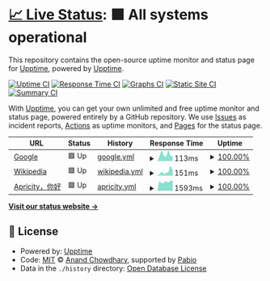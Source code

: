 # [📈 Live Status](https://demo.upptime.js.org): <!--live status--> **🟩 All systems operational**

This repository contains the open-source uptime monitor and status page for [Upptime](https://upptime.js.org), powered by [Upptime](https://github.com/upptime/upptime).

[![Uptime CI](https://github.com/COCONUTYA1/upptime/workflows/Uptime%20CI/badge.svg)](https://github.com/COCONUTYA1/upptime/actions?query=workflow%3A%22Uptime+CI%22)
[![Response Time CI](https://github.com/COCONUTYA1/upptime/workflows/Response%20Time%20CI/badge.svg)](https://github.com/COCONUTYA1/upptime/actions?query=workflow%3A%22Response+Time+CI%22)
[![Graphs CI](https://github.com/COCONUTYA1/upptime/workflows/Graphs%20CI/badge.svg)](https://github.com/COCONUTYA1/upptime/actions?query=workflow%3A%22Graphs+CI%22)
[![Static Site CI](https://github.com/COCONUTYA1/upptime/workflows/Static%20Site%20CI/badge.svg)](https://github.com/COCONUTYA1/upptime/actions?query=workflow%3A%22Static+Site+CI%22)
[![Summary CI](https://github.com/COCONUTYA1/upptime/workflows/Summary%20CI/badge.svg)](https://github.com/COCONUTYA1/upptime/actions?query=workflow%3A%22Summary+CI%22)

With [Upptime](https://upptime.js.org), you can get your own unlimited and free uptime monitor and status page, powered entirely by a GitHub repository. We use [Issues](https://github.com/upptime/upptime/issues) as incident reports, [Actions](https://github.com/COCONUTYA1/upptime/actions) as uptime monitors, and [Pages](https://demo.upptime.js.org) for the status page.

<!--start: status pages-->
<!-- This summary is generated by Upptime (https://github.com/upptime/upptime) -->
<!-- Do not edit this manually, your changes will be overwritten -->
<!-- prettier-ignore -->
| URL | Status | History | Response Time | Uptime |
| --- | ------ | ------- | ------------- | ------ |
| <img alt="" src="https://icons.duckduckgo.com/ip3/www.google.com.ico" height="13"> [Google](https://www.google.com) | 🟩 Up | [google.yml](https://github.com/COCONUTYA1/upptime/commits/HEAD/history/google.yml) | <details><summary><img alt="Response time graph" src="./graphs/google/response-time-week.png" height="20"> 113ms</summary><br><a href="https://demo.upptime.js.org/history/google"><img alt="Response time 118" src="https://img.shields.io/endpoint?url=https%3A%2F%2Fraw.githubusercontent.com%2FCOCONUTYA1%2Fupptime%2FHEAD%2Fapi%2Fgoogle%2Fresponse-time.json"></a><br><a href="https://demo.upptime.js.org/history/google"><img alt="24-hour response time 92" src="https://img.shields.io/endpoint?url=https%3A%2F%2Fraw.githubusercontent.com%2FCOCONUTYA1%2Fupptime%2FHEAD%2Fapi%2Fgoogle%2Fresponse-time-day.json"></a><br><a href="https://demo.upptime.js.org/history/google"><img alt="7-day response time 113" src="https://img.shields.io/endpoint?url=https%3A%2F%2Fraw.githubusercontent.com%2FCOCONUTYA1%2Fupptime%2FHEAD%2Fapi%2Fgoogle%2Fresponse-time-week.json"></a><br><a href="https://demo.upptime.js.org/history/google"><img alt="30-day response time 116" src="https://img.shields.io/endpoint?url=https%3A%2F%2Fraw.githubusercontent.com%2FCOCONUTYA1%2Fupptime%2FHEAD%2Fapi%2Fgoogle%2Fresponse-time-month.json"></a><br><a href="https://demo.upptime.js.org/history/google"><img alt="1-year response time 118" src="https://img.shields.io/endpoint?url=https%3A%2F%2Fraw.githubusercontent.com%2FCOCONUTYA1%2Fupptime%2FHEAD%2Fapi%2Fgoogle%2Fresponse-time-year.json"></a></details> | <details><summary><a href="https://demo.upptime.js.org/history/google">100.00%</a></summary><a href="https://demo.upptime.js.org/history/google"><img alt="All-time uptime 100.00%" src="https://img.shields.io/endpoint?url=https%3A%2F%2Fraw.githubusercontent.com%2FCOCONUTYA1%2Fupptime%2FHEAD%2Fapi%2Fgoogle%2Fuptime.json"></a><br><a href="https://demo.upptime.js.org/history/google"><img alt="24-hour uptime 100.00%" src="https://img.shields.io/endpoint?url=https%3A%2F%2Fraw.githubusercontent.com%2FCOCONUTYA1%2Fupptime%2FHEAD%2Fapi%2Fgoogle%2Fuptime-day.json"></a><br><a href="https://demo.upptime.js.org/history/google"><img alt="7-day uptime 100.00%" src="https://img.shields.io/endpoint?url=https%3A%2F%2Fraw.githubusercontent.com%2FCOCONUTYA1%2Fupptime%2FHEAD%2Fapi%2Fgoogle%2Fuptime-week.json"></a><br><a href="https://demo.upptime.js.org/history/google"><img alt="30-day uptime 100.00%" src="https://img.shields.io/endpoint?url=https%3A%2F%2Fraw.githubusercontent.com%2FCOCONUTYA1%2Fupptime%2FHEAD%2Fapi%2Fgoogle%2Fuptime-month.json"></a><br><a href="https://demo.upptime.js.org/history/google"><img alt="1-year uptime 100.00%" src="https://img.shields.io/endpoint?url=https%3A%2F%2Fraw.githubusercontent.com%2FCOCONUTYA1%2Fupptime%2FHEAD%2Fapi%2Fgoogle%2Fuptime-year.json"></a></details>
| <img alt="" src="https://icons.duckduckgo.com/ip3/en.wikipedia.org.ico" height="13"> [Wikipedia](https://en.wikipedia.org) | 🟩 Up | [wikipedia.yml](https://github.com/COCONUTYA1/upptime/commits/HEAD/history/wikipedia.yml) | <details><summary><img alt="Response time graph" src="./graphs/wikipedia/response-time-week.png" height="20"> 151ms</summary><br><a href="https://demo.upptime.js.org/history/wikipedia"><img alt="Response time 199" src="https://img.shields.io/endpoint?url=https%3A%2F%2Fraw.githubusercontent.com%2FCOCONUTYA1%2Fupptime%2FHEAD%2Fapi%2Fwikipedia%2Fresponse-time.json"></a><br><a href="https://demo.upptime.js.org/history/wikipedia"><img alt="24-hour response time 170" src="https://img.shields.io/endpoint?url=https%3A%2F%2Fraw.githubusercontent.com%2FCOCONUTYA1%2Fupptime%2FHEAD%2Fapi%2Fwikipedia%2Fresponse-time-day.json"></a><br><a href="https://demo.upptime.js.org/history/wikipedia"><img alt="7-day response time 151" src="https://img.shields.io/endpoint?url=https%3A%2F%2Fraw.githubusercontent.com%2FCOCONUTYA1%2Fupptime%2FHEAD%2Fapi%2Fwikipedia%2Fresponse-time-week.json"></a><br><a href="https://demo.upptime.js.org/history/wikipedia"><img alt="30-day response time 170" src="https://img.shields.io/endpoint?url=https%3A%2F%2Fraw.githubusercontent.com%2FCOCONUTYA1%2Fupptime%2FHEAD%2Fapi%2Fwikipedia%2Fresponse-time-month.json"></a><br><a href="https://demo.upptime.js.org/history/wikipedia"><img alt="1-year response time 199" src="https://img.shields.io/endpoint?url=https%3A%2F%2Fraw.githubusercontent.com%2FCOCONUTYA1%2Fupptime%2FHEAD%2Fapi%2Fwikipedia%2Fresponse-time-year.json"></a></details> | <details><summary><a href="https://demo.upptime.js.org/history/wikipedia">100.00%</a></summary><a href="https://demo.upptime.js.org/history/wikipedia"><img alt="All-time uptime 100.00%" src="https://img.shields.io/endpoint?url=https%3A%2F%2Fraw.githubusercontent.com%2FCOCONUTYA1%2Fupptime%2FHEAD%2Fapi%2Fwikipedia%2Fuptime.json"></a><br><a href="https://demo.upptime.js.org/history/wikipedia"><img alt="24-hour uptime 100.00%" src="https://img.shields.io/endpoint?url=https%3A%2F%2Fraw.githubusercontent.com%2FCOCONUTYA1%2Fupptime%2FHEAD%2Fapi%2Fwikipedia%2Fuptime-day.json"></a><br><a href="https://demo.upptime.js.org/history/wikipedia"><img alt="7-day uptime 100.00%" src="https://img.shields.io/endpoint?url=https%3A%2F%2Fraw.githubusercontent.com%2FCOCONUTYA1%2Fupptime%2FHEAD%2Fapi%2Fwikipedia%2Fuptime-week.json"></a><br><a href="https://demo.upptime.js.org/history/wikipedia"><img alt="30-day uptime 100.00%" src="https://img.shields.io/endpoint?url=https%3A%2F%2Fraw.githubusercontent.com%2FCOCONUTYA1%2Fupptime%2FHEAD%2Fapi%2Fwikipedia%2Fuptime-month.json"></a><br><a href="https://demo.upptime.js.org/history/wikipedia"><img alt="1-year uptime 100.00%" src="https://img.shields.io/endpoint?url=https%3A%2F%2Fraw.githubusercontent.com%2FCOCONUTYA1%2Fupptime%2FHEAD%2Fapi%2Fwikipedia%2Fuptime-year.json"></a></details>
| <img alt="" src="https://icons.duckduckgo.com/ip3/www.liukai.asia.ico" height="13"> [Apricity，你好](https://www.liukai.asia) | 🟩 Up | [apricity.yml](https://github.com/COCONUTYA1/upptime/commits/HEAD/history/apricity.yml) | <details><summary><img alt="Response time graph" src="./graphs/apricity/response-time-week.png" height="20"> 1593ms</summary><br><a href="https://demo.upptime.js.org/history/apricity"><img alt="Response time 1529" src="https://img.shields.io/endpoint?url=https%3A%2F%2Fraw.githubusercontent.com%2FCOCONUTYA1%2Fupptime%2FHEAD%2Fapi%2Fapricity%2Fresponse-time.json"></a><br><a href="https://demo.upptime.js.org/history/apricity"><img alt="24-hour response time 1760" src="https://img.shields.io/endpoint?url=https%3A%2F%2Fraw.githubusercontent.com%2FCOCONUTYA1%2Fupptime%2FHEAD%2Fapi%2Fapricity%2Fresponse-time-day.json"></a><br><a href="https://demo.upptime.js.org/history/apricity"><img alt="7-day response time 1593" src="https://img.shields.io/endpoint?url=https%3A%2F%2Fraw.githubusercontent.com%2FCOCONUTYA1%2Fupptime%2FHEAD%2Fapi%2Fapricity%2Fresponse-time-week.json"></a><br><a href="https://demo.upptime.js.org/history/apricity"><img alt="30-day response time 1504" src="https://img.shields.io/endpoint?url=https%3A%2F%2Fraw.githubusercontent.com%2FCOCONUTYA1%2Fupptime%2FHEAD%2Fapi%2Fapricity%2Fresponse-time-month.json"></a><br><a href="https://demo.upptime.js.org/history/apricity"><img alt="1-year response time 1529" src="https://img.shields.io/endpoint?url=https%3A%2F%2Fraw.githubusercontent.com%2FCOCONUTYA1%2Fupptime%2FHEAD%2Fapi%2Fapricity%2Fresponse-time-year.json"></a></details> | <details><summary><a href="https://demo.upptime.js.org/history/apricity">100.00%</a></summary><a href="https://demo.upptime.js.org/history/apricity"><img alt="All-time uptime 99.99%" src="https://img.shields.io/endpoint?url=https%3A%2F%2Fraw.githubusercontent.com%2FCOCONUTYA1%2Fupptime%2FHEAD%2Fapi%2Fapricity%2Fuptime.json"></a><br><a href="https://demo.upptime.js.org/history/apricity"><img alt="24-hour uptime 100.00%" src="https://img.shields.io/endpoint?url=https%3A%2F%2Fraw.githubusercontent.com%2FCOCONUTYA1%2Fupptime%2FHEAD%2Fapi%2Fapricity%2Fuptime-day.json"></a><br><a href="https://demo.upptime.js.org/history/apricity"><img alt="7-day uptime 100.00%" src="https://img.shields.io/endpoint?url=https%3A%2F%2Fraw.githubusercontent.com%2FCOCONUTYA1%2Fupptime%2FHEAD%2Fapi%2Fapricity%2Fuptime-week.json"></a><br><a href="https://demo.upptime.js.org/history/apricity"><img alt="30-day uptime 100.00%" src="https://img.shields.io/endpoint?url=https%3A%2F%2Fraw.githubusercontent.com%2FCOCONUTYA1%2Fupptime%2FHEAD%2Fapi%2Fapricity%2Fuptime-month.json"></a><br><a href="https://demo.upptime.js.org/history/apricity"><img alt="1-year uptime 99.99%" src="https://img.shields.io/endpoint?url=https%3A%2F%2Fraw.githubusercontent.com%2FCOCONUTYA1%2Fupptime%2FHEAD%2Fapi%2Fapricity%2Fuptime-year.json"></a></details>

<!--end: status pages-->

[**Visit our status website →**](https://demo.upptime.js.org)

## 📄 License

- Powered by: [Upptime](https://github.com/upptime/upptime)
- Code: [MIT](./LICENSE) © [Anand Chowdhary](https://anandchowdhary.com), supported by [Pabio](https://pabio.com)
- Data in the `./history` directory: [Open Database License](https://opendatacommons.org/licenses/odbl/1-0/)
